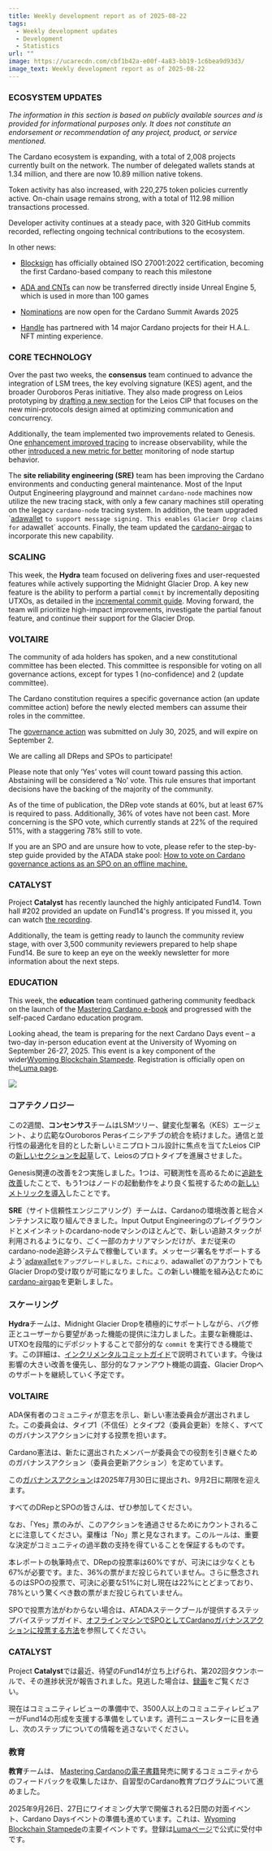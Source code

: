 ```yaml
---
title: Weekly development report as of 2025-08-22
tags:
  - Weekly development updates
  - Development
  - Statistics
url: ""
image: https://ucarecdn.com/cbf1b42a-e00f-4a83-bb19-1c6bea9d93d3/
image_text: Weekly development report as of 2025-08-22
---
```


### ECOSYSTEM UPDATES

_The information in this section is based on publicly available sources and is provided for informational purposes only. It does not constitute an endorsement or recommendation of any project, product, or service mentioned._

The Cardano ecosystem is expanding, with a total of 2,008 projects currently built on the network. The number of delegated wallets stands at 1.34 million, and there are now 10.89 million native tokens. 

Token activity has also increased, with 220,275 token policies currently active. On-chain usage remains strong, with a total of 112.98 million transactions processed. 

Developer activity continues at a steady pace, with 320 GitHub commits recorded, reflecting ongoing technical contributions to the ecosystem.

In other news:

*   [Blocksign](https://x.com/docufi3d/status/1958090166670700551) has officially obtained ISO 27001:2022 certification, becoming the first Cardano-based company to reach this milestone
    
*   [ADA and CNTs](https://x.com/TapTools/status/1958636836118815109) can now be transferred directly inside Unreal Engine 5, which is used in more than 100 games
    
*   [Nominations](https://x.com/CardanoSummit/status/1957806737546780821) are now open for the Cardano Summit Awards 2025
    
*   [Handle](https://x.com/adahandle/status/1957537576623210969) has partnered with 14 major Cardano projects for their H.A.L. NFT minting experience.
    

### CORE TECHNOLOGY

Over the past two weeks, the **consensus** team continued to advance the integration of LSM trees, the key evolving signature (KES) agent, and the broader Ouroboros Peras initiative. They also made progress on Leios prototyping by [drafting a new section](https://github.com/input-output-hk/ouroboros-leios/pull/498) for the Leios CIP that focuses on the new mini-protocols design aimed at optimizing communication and concurrency.

Additionally, the team implemented two improvements related to Genesis. One [enhancement improved tracing](https://github.com/IntersectMBO/cardano-node/pull/6306) to increase observability, while the other [introduced a new metric for better](https://github.com/IntersectMBO/ouroboros-consensus/pull/1628) monitoring of node startup behavior. 

The **site reliability engineering (SRE)** team has been improving the Cardano environments and conducting general maintenance. Most of the Input Output Engineering playground and mainnet `cardano-node` machines now utilize the new tracing stack, with only a few canary machines still operating on the legacy `cardano-node` tracing system. In addition, the team upgraded \`[adawallet](https://github.com/input-output-hk/adawallet) `to support message signing. This enables Glacier Drop claims for` adawallet\` accounts. Finally, the team updated the [cardano-airgap](https://github.com/IntersectMBO/cardano-airgap) to incorporate this new capability.

### SCALING

This week, the **Hydra** team focused on delivering fixes and user-requested features while actively supporting the Midnight Glacier Drop. A key new feature is the ability to perform a partial `commit` by incrementally depositing UTXOs, as detailed in the [incremental commit guide](https://github.com/cardano-scaling/hydra/blob/master/docs/docs/how-to/incremental-commit.md#deposit-utxo-to-commit). Moving forward, the team will prioritize high-impact improvements, investigate the partial fanout feature, and continue their support for the Glacier Drop.

### VOLTAIRE

The community of ada holders has spoken, and a new constitutional committee has been elected. This committee is responsible for voting on all governance actions, except for types 1 (no-confidence) and 2 (update committee).

The Cardano constitution requires a specific governance action (an update committee action) before the newly elected members can assume their roles in the committee.

The [governance action](https://gov.tools/governance_actions/47a0e7a4f9383b1afc2192b23b41824d65ac978d7741aca61fc1fa16833d1111#0) was submitted on July 30, 2025, and will expire on September 2.

We are calling all DReps and SPOs to participate!

Please note that only ‘Yes’ votes will count toward passing this action. Abstaining will be considered a ‘No’ vote. This rule ensures that important decisions have the backing of the majority of the community.

As of the time of publication, the DRep vote stands at 60%, but at least 67% is required to pass. Additionally, 36% of votes have not been cast. More concerning is the SPO vote, which currently stands at 22% of the required 51%, with a staggering 78% still to vote.

If you are an SPO and are unsure how to vote, please refer to the step-by-step guide provided by the ATADA stake pool: [How to vote on Cardano governance actions as an SPO on an offline machine.](https://x.com/ATADA_Stakepool/status/1834667349376401669) 

### CATALYST

Project **Catalyst** has recently launched the highly anticipated Fund14. Town hall #202 provided an update on Fund14's progress. If you missed it, you can watch [the recording](https://www.youtube.com/live/Ir9LakrOaKY?si=kEIdkUDCF5sLHrZE). 

Additionally, the team is getting ready to launch the community review stage, with over 3,500 community reviewers prepared to help shape Fund14. Be sure to keep an eye on the weekly newsletter for more information about the next steps.

### EDUCATION

This week, the **education** team continued gathering community feedback on the launch of the [Mastering Cardano e-book](https://book.io/book/mastering-cardano/) and progressed with the self-paced Cardano education program.

Looking ahead, the team is preparing for the next Cardano Days event – a two-day in-person education event at the University of Wyoming on September 26-27, 2025. This event is a key component of the wider[Wyoming Blockchain Stampede](https://www.uwyo.edu/acct-fin/cbdi/stampede/index.html). Registration is officially open on the[Luma page](https://lu.ma/g436so6c).  
  
![](https://ucarecdn.com/2dde3f4f-4349-4c13-9352-a4f37de45180/-/preview/-/format/auto/-/quality/smart/)

### コアテクノロジー

この2週間、**コンセンサス**チームはLSMツリー、鍵変化型署名（KES）エージェント、より広範なOuroboros Perasイニシアチブの統合を続けました。通信と並行性の最適化を目的とした新しいミニプロトコル設計に焦点を当てたLeios CIPの[新しいセクションを起草](https://github.com/input-output-hk/ouroboros-leios/pull/498)して、Leiosのプロトタイプを進展させました。

Genesis関連の改善を2つ実施しました。1つは、可観測性を高めるために[追跡を改善](https://github.com/IntersectMBO/cardano-node/pull/6306)したことで、もう1つはノードの起動動作をより良く監視するための[新しいメトリックを導入](https://github.com/IntersectMBO/ouroboros-consensus/pull/1628)したことです。 

**SRE**（サイト信頼性エンジニアリング）チームは、Cardanoの環境改善と総合メンテナンスに取り組んできました。Input Output Engineeringのプレイグラウンドとメインネットのcardano-nodeマシンのほとんどで、新しい追跡スタックが利用されるようになり、ごく一部のカナリアマシンだけが、まだ従来のcardano-node追跡システムで稼働しています。メッセージ署名をサポートするよう\`[adawallet](https://github.com/input-output-hk/adawallet)`をアップグレードしました。これにより、`adawallet\`のアカウントでもGlacier Dropの受け取りが可能になりました。この新しい機能を組み込むために[cardano-airgap](https://github.com/IntersectMBO/cardano-airgap)を更新しました。

### スケーリング

**Hydra**チームは、Midnight Glacier Dropを積極的にサポートしながら、バグ修正とユーザーから要望があった機能の提供に注力しました。主要な新機能は、UTXOを段階的にデポジットすることで部分的な `commit` を実行できる機能です。この詳細は、[インクリメンタルコミットガイド](https://github.com/cardano-scaling/hydra/blob/master/docs/docs/how-to/incremental-commit.md#deposit-utxo-to-commit)で説明されています。今後は影響の大きい改善を優先し、部分的なファンアウト機能の調査、Glacier Dropへのサポートを継続していく予定です。

### VOLTAIRE

ADA保有者のコミュニティが意志を示し、新しい憲法委員会が選出されました。この委員会は、タイプ1（不信任）とタイプ2（委員会更新）を除く、すべてのガバナンスアクションに対する投票を担います。

Cardano憲法は、新たに選出されたメンバーが委員会での役割を引き継ぐためのガバナンスアクション（委員会更新アクション）を定めています。

この[ガバナンスアクション](https://gov.tools/governance_actions/47a0e7a4f9383b1afc2192b23b41824d65ac978d7741aca61fc1fa16833d1111#0)は2025年7月30日に提出され、9月2日に期限を迎えます。

すべてのDRepとSPOの皆さんは、ぜひ参加してください。

なお、「Yes」票のみが、このアクションを通過させるためにカウントされることに注意してください。棄権は「No」票と見なされます。このルールは、重要な決定がコミュニティの過半数の支持を得ていることを保証するものです。

本レポートの執筆時点で、DRepの投票率は60%ですが、可決には少なくとも67%が必要です。また、36%の票がまだ投じられていません。さらに懸念されるのはSPOの投票で、可決に必要な51%に対し現在は22%にとどまっており、78%という驚くべき数の票がまだ投じられていません。

SPOで投票方法がわからない場合は、ATADAステークプールが提供するステップバイステップガイド、[オフラインマシンでSPOとしてCardanoガバナンスアクションに投票する方法](https://x.com/ATADA_Stakepool/status/1834667349376401669)を参照してください。 

### CATALYST

Project **Catalyst**では最近、待望のFund14が立ち上げられ、第202回タウンホールで、その進捗状況が報告されました。見逃した場合は、[録画](https://www.youtube.com/live/Ir9LakrOaKY?si=kEIdkUDCF5sLHrZE)をご覧ください。 

現在はコミュニティレビューの準備中で、3500人以上のコミュニティレビュアーがFund14の形成を支援する準備をしています。週刊ニュースレターに目を通し、次のステップについての情報を逃さないでください。

### 教育

**教育**チームは、 [Mastering Cardanoの電子書籍](https://book.io/book/mastering-cardano/)発売に関するコミュニティからのフィードバックを収集したほか、自習型のCardano教育プログラムについて進めました。

2025年9月26日、27日にワイオミング大学で開催される2日間の対面イベント、Cardano Daysイベントの準備も進めています。これは、[Wyoming Blockchain Stampede](https://www.uwyo.edu/acct-fin/cbdi/stampede/index.html)の主要イベントです。登録は[Lumaページ](https://lu.ma/g436so6c)で公式に受付中です。
